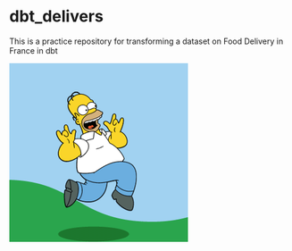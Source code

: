 # dbt_delivers
 This is a practice repository for transforming a dataset on Food Delivery in France in dbt 
 
 ![alt text](94132137-7d4fc100-fe7c-11ea-8512-69f90cb65e48.gif)
